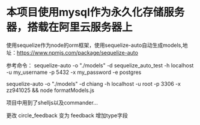 # 本项目使用mysql作为永久化存储服务器，搭载在阿里云服务器上

使用sequelize作为node的orm框架，使用sequelize-auto自动生成models,地址：https://www.npmjs.com/package/sequelize-auto

参考命令：
sequelize-auto -o "./models" -d sequelize_auto_test -h localhost -u my_username -p 5432 -x my_password -e postgres

sequelize-auto -o "./models" -d chiang -h localhost -u root -p 3306 -x zz941025 && node formatModels.js

项目中用到了shelljs以及commander...


更改 circle_feedback 变为 feedback
增加type字段

